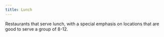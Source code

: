 ```yaml
---
title: Lunch
---
```

Restaurants that serve lunch, with a special emphasis
on locations that are good to serve a group of 8-12.

